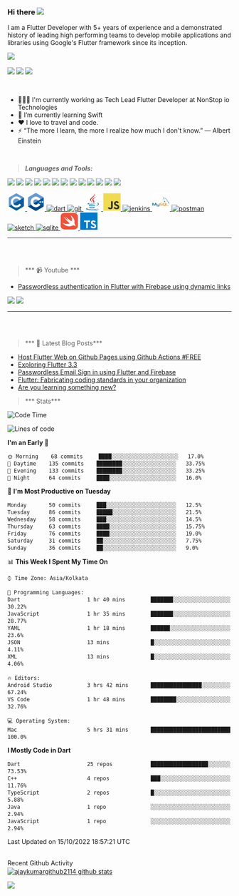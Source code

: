 ### Hi there <img src="https://media.giphy.com/media/hvRJCLFzcasrR4ia7z/giphy.gif" width="25px">

I am a Flutter Developer with 5+ years of experience and a demonstrated history of leading high performing teams to develop mobile applications and libraries using Google's Flutter framework since its inception.

![](https://komarev.com/ghpvc/?username=ajaykumargithub2114&label=PROFILE+VIEWS)


[<img src="https://img.shields.io/badge/instagram-%23E4405F.svg?&style=for-the-badge&logo=instagram&logoColor=white" />][instagram]
[<img src="https://img.shields.io/badge/twitter-%231DA1F2.svg?&style=for-the-badge&logo=twitter&logoColor=white" />][twitter]
[<img src="https://img.shields.io/badge/linkedin-%230077B5.svg?&style=for-the-badge&logo=linkedin&logoColor=white" />][linkedin]
<!-- [<img src="https://img.shields.io/badge/reddit-%23FF4500.svg?&style=for-the-badge&logo=reddit&logoColor=white" />][reddit] -->

<br/>


- 👨🏾‍💻 I'm currently working as Tech Lead Flutter Developer at NonStop io Technologies</span>
- 🌱 I’m currently learning Swift</span>
- ❤️ I love to travel and code.
- ⚡ “The more I learn, the more I realize how much I don't know.”
 ― Albert Einstein


<br />


> ***Languages and Tools:***

 
[<img src="https://img.shields.io/static/v1?message=FLUTTER&logo=flutter&labelColor=5C82DF&color=5C82DF&label=%20&style=for-the-badge" />][flutter]
[<img src="https://img.shields.io/static/v1?message=Android&logo=android&labelColor=18a096&color=18a096&label=%20&style=for-the-badge" />][android]
[<img src="https://img.shields.io/static/v1?message=IOS&logo=apple&labelColor=1DACF9&color=1DACF9&label=%20&style=for-the-badge" />][ios]
[<img src="https://img.shields.io/static/v1?message=Firebase&logo=Firebase&labelColor=F47C01&color=F47C01&label=%20&style=for-the-badge" />][firebase]
[<img src="https://img.shields.io/static/v1?message=Fastlane&logo=Fastlane&labelColor=090847&color=090847&label=%20&style=for-the-badge" />][firebase]
[<img src="https://img.shields.io/static/v1?message=Code Magic&logo=Code Magic&labelColor=FF3FCC&color=FF3FCC&label=%20&style=for-the-badge" />][code_magic]
[<img src="https://img.shields.io/static/v1?message=CICD&logo=CICD&labelColor=5F3485&color=5F3485&label=%20&style=for-the-badge" />][code_magic]
[<img src="https://img.shields.io/badge/Google%20Cloud%20-%234285F4.svg?&style=for-the-badge&logo=google-cloud&logoColor=white"/>][google cloud]
[<img src="https://img.shields.io/badge/github%20-%23121011.svg?&style=for-the-badge&logo=github&logoColor=white"/>][github]
[<img src ="https://img.shields.io/badge/MongoDB-%234ea94b.svg?&style=for-the-badge&logo=mongodb&logoColor=white"/>][mongodb]
[<img src="https://img.shields.io/badge/mysql-%2300f.svg?&style=for-the-badge&logo=mysql&logoColor=white"/>][mysql]
[<img src="https://img.shields.io/badge/material%20ui%20-%230081CB.svg?&style=for-the-badge&logo=material-ui&logoColor=white"/>][materialui]
[<img src="https://img.shields.io/badge/node.js%20-%2343853D.svg?&style=for-the-badge&logo=node.js&logoColor=white"/>][Nodejs]


<p align="left"> <a href="https://developer.android.com" target="_blank" rel="noreferrer">  <a href="https://www.cprogramming.com/" target="_blank" rel="noreferrer"> <img src="https://raw.githubusercontent.com/devicons/devicon/master/icons/c/c-original.svg" alt="c" width="40" height="40"/> </a> <a href="https://www.w3schools.com/cpp/" target="_blank" rel="noreferrer"> <img src="https://raw.githubusercontent.com/devicons/devicon/master/icons/cplusplus/cplusplus-original.svg" alt="cplusplus" width="40" height="40"/> </a> <a href="https://dart.dev" target="_blank" rel="noreferrer"> <img src="https://www.vectorlogo.zone/logos/dartlang/dartlang-icon.svg" alt="dart" width="40" height="40"/> <a href="https://git-scm.com/" target="_blank" rel="noreferrer"> <img src="https://www.vectorlogo.zone/logos/git-scm/git-scm-icon.svg" alt="git" width="40" height="40"/> </a> <a href="https://www.java.com" target="_blank" rel="noreferrer"> <img src="https://raw.githubusercontent.com/devicons/devicon/master/icons/java/java-original.svg" alt="java" width="40" height="40"/> </a> <a href="https://developer.mozilla.org/en-US/docs/Web/JavaScript" target="_blank" rel="noreferrer"> <img src="https://raw.githubusercontent.com/devicons/devicon/master/icons/javascript/javascript-original.svg" alt="javascript" width="40" height="40"/> </a> <a href="https://www.jenkins.io" target="_blank" rel="noreferrer"> <img src="https://www.vectorlogo.zone/logos/jenkins/jenkins-icon.svg" alt="jenkins" width="40" height="40"/> </a> <a href="https://www.mysql.com/" target="_blank" rel="noreferrer"> <img src="https://raw.githubusercontent.com/devicons/devicon/master/icons/mysql/mysql-original-wordmark.svg" alt="mysql" width="40" height="40"/> </a> <a href="https://postman.com" target="_blank" rel="noreferrer"> <img src="https://www.vectorlogo.zone/logos/getpostman/getpostman-icon.svg" alt="postman" width="40" height="40"/> </a> <a href="https://www.sketch.com/" target="_blank" rel="noreferrer"> <img src="https://www.vectorlogo.zone/logos/sketchapp/sketchapp-icon.svg" alt="sketch" width="40" height="40"/> </a> <a href="https://www.sqlite.org/" target="_blank" rel="noreferrer"> <img src="https://www.vectorlogo.zone/logos/sqlite/sqlite-icon.svg" alt="sqlite" width="40" height="40"/> </a> <a href="https://developer.apple.com/swift/" target="_blank" rel="noreferrer"> <img src="https://raw.githubusercontent.com/devicons/devicon/master/icons/swift/swift-original.svg" alt="swift" width="40" height="40"/> </a> <a href="https://www.typescriptlang.org/" target="_blank" rel="noreferrer"> <img src="https://raw.githubusercontent.com/devicons/devicon/master/icons/typescript/typescript-original.svg" alt="typescript" width="40" height="40"/> </a> </p>




-----------

<br />
<br />

> *** 📹 Youtube ***


- [Passwordless authentication in Flutter with Firebase using dynamic links](https://www.youtube.com/watch?v=JHTSgFl8VH0)

[<img src="https://img.shields.io/youtube/channel/subscribers/UCyV2fy32RyPgOco83tMkR-g?style=social" />][youtube]
[<img src="https://img.shields.io/youtube/channel/views/UCyV2fy32RyPgOco83tMkR-g?style=social" />][youtube]


-----------

<br />
<br />

> *** 📕 Latest Blog Posts***

<!-- BLOG-POST-LIST:START -->
- [Host Flutter Web on Github Pages using Github Actions #FREE](https://blog.nonstopio.com/host-flutter-web-on-github-pages-using-github-actions-free-168585ec2981?source=rss-809bf38703df------2)
- [Exploring Flutter 3.3](https://blog.nonstopio.com/exploring-the-new-flutter-3-3-4d9e0fd062ff?source=rss-809bf38703df------2)
- [Passwordless Email Sign in using Flutter and Firebase](https://blog.nonstopio.com/passwordless-email-sign-in-using-flutter-and-firebase-36f159c9d1aa?source=rss-809bf38703df------2)
- [Flutter: Fabricating coding standards in your organization](https://blog.nonstopio.com/flutter-fabricating-coding-standards-in-your-organization-f209a4a5a84e?source=rss-809bf38703df------2)
- [Are you learning something new?](https://blog.nonstopio.com/are-you-learning-something-new-e2729d63acbd?source=rss-809bf38703df------2)
<!-- BLOG-POST-LIST:END -->


> *** Stats***

<!--START_SECTION:waka-->
![Code Time](http://img.shields.io/badge/Code%20Time-130%20hrs%2028%20mins-blue)

![Lines of code](https://img.shields.io/badge/From%20Hello%20World%20I%27ve%20Written-264%20Thousand%20lines%20of%20code-blue)

**I'm an Early 🐤** 

```text
🌞 Morning    68 commits     ████░░░░░░░░░░░░░░░░░░░░░   17.0% 
🌆 Daytime    135 commits    ████████░░░░░░░░░░░░░░░░░   33.75% 
🌃 Evening    133 commits    ████████░░░░░░░░░░░░░░░░░   33.25% 
🌙 Night      64 commits     ████░░░░░░░░░░░░░░░░░░░░░   16.0%

```
📅 **I'm Most Productive on Tuesday** 

```text
Monday       50 commits     ███░░░░░░░░░░░░░░░░░░░░░░   12.5% 
Tuesday      86 commits     █████░░░░░░░░░░░░░░░░░░░░   21.5% 
Wednesday    58 commits     ███░░░░░░░░░░░░░░░░░░░░░░   14.5% 
Thursday     63 commits     ████░░░░░░░░░░░░░░░░░░░░░   15.75% 
Friday       76 commits     ████░░░░░░░░░░░░░░░░░░░░░   19.0% 
Saturday     31 commits     ██░░░░░░░░░░░░░░░░░░░░░░░   7.75% 
Sunday       36 commits     ██░░░░░░░░░░░░░░░░░░░░░░░   9.0%

```


📊 **This Week I Spent My Time On** 

```text
⌚︎ Time Zone: Asia/Kolkata

💬 Programming Languages: 
Dart                     1 hr 40 mins        ███████░░░░░░░░░░░░░░░░░░   30.22% 
JavaScript               1 hr 35 mins        ███████░░░░░░░░░░░░░░░░░░   28.77% 
YAML                     1 hr 18 mins        ██████░░░░░░░░░░░░░░░░░░░   23.6% 
JSON                     13 mins             █░░░░░░░░░░░░░░░░░░░░░░░░   4.11% 
XML                      13 mins             █░░░░░░░░░░░░░░░░░░░░░░░░   4.06%

🔥 Editors: 
Android Studio           3 hrs 42 mins       ████████████████░░░░░░░░░   67.24% 
VS Code                  1 hr 48 mins        ████████░░░░░░░░░░░░░░░░░   32.76%

💻 Operating System: 
Mac                      5 hrs 31 mins       █████████████████████████   100.0%

```

**I Mostly Code in Dart** 

```text
Dart                     25 repos            ██████████████████░░░░░░░   73.53% 
C++                      4 repos             ███░░░░░░░░░░░░░░░░░░░░░░   11.76% 
TypeScript               2 repos             █░░░░░░░░░░░░░░░░░░░░░░░░   5.88% 
Java                     1 repo              ░░░░░░░░░░░░░░░░░░░░░░░░░   2.94% 
JavaScript               1 repo              ░░░░░░░░░░░░░░░░░░░░░░░░░   2.94%

```



 Last Updated on 15/10/2022 18:57:21 UTC
<!--END_SECTION:waka-->

<br />


 
  <summary>Recent Github Activity</summary>
<a href="https://github.com/ajaykumargithub2114">
  <img align="center" src="https://github-readme-stats.vercel.app/api?username=ajaykumargithub2114&show_icons=true&line_height=27&count_private=true&title_color=ffffff&text_color=c9cacc&icon_color=2bbc8a&bg_color=1d1f21&theme=radical&hide_title=true" alt="ajaykumargithub2114 github stats" />
</a>
 




[instagram]: https://www.instagram.com/projectaj14
[linkedin]: https://www.linkedin.com/in/ajay-kumar-586b7a22a
[twitter]: https://twitter.com/AjayK_14
[Nodejs]: https://nodejs.org/en/
[aws]: https://aws.amazon.com/
[kubernetes]: https://kubernetes.io/
[docker]: https://www.docker.com/
[vscode]: https://code.visualstudio.com/
[github]: https://github.com/
[graphql]: https://graphql.org/
[react]: https://reactjs.org/
[mysql]: https://www.mysql.com/
[postgres]: https://www.postgresql.org/
[mongodb]: https://www.mongodb.com/
[python]: https://www.python.org/
[javascript]: https://developer.mozilla.org/en-US/docs/Web/JavaScript
[dart]: https://dart.dev/
[fastapi]: https://fastapi.tiangolo.com/
[flutter]: https://flutter.dev
[materialui]: https://material-ui.com/
[express]: http://expressjs.com/
[google cloud]: https://cloud.google.com/
[firebase]: https://firebase.google.com/
[code_magic]: https://codemagic.io/start/
[android]: https://android.com/
[ios]: https://developer.apple.com/
[youtube]: https://www.youtube.com/channel/UCyV2fy32RyPgOco83tMkR-g

![](https://hit.yhype.me/github/profile?user_id=35396392)
